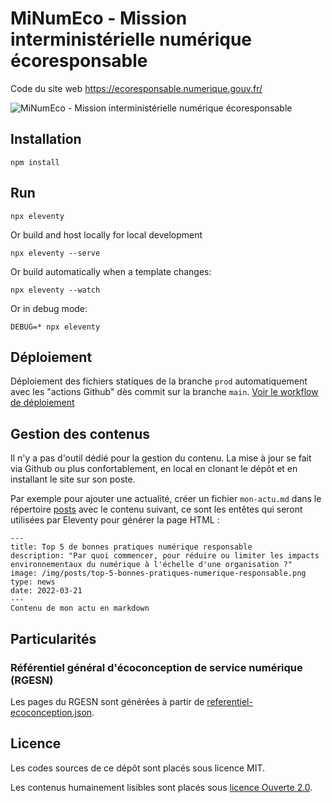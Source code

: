 # MiNumEco - Mission interministérielle numérique écoresponsable

Code du site web https://ecoresponsable.numerique.gouv.fr/

![MiNumEco - Mission interministérielle numérique écoresponsable](https://raw.githubusercontent.com/DISIC/MiNumEco/main/img/logo.png)

## Installation

```
npm install
```

## Run

```
npx eleventy
```

Or build and host locally for local development
```
npx eleventy --serve
```

Or build automatically when a template changes:
```
npx eleventy --watch
```

Or in debug mode:
```
DEBUG=* npx eleventy
```

## Déploiement

Déploiement des fichiers statiques de la branche `prod` automatiquement avec les "actions Github" dès commit sur la branche `main`. [Voir le workflow de déploiement](https://github.com/DISIC/greentech/blob/main/.github/workflows/deploy.yml)

## Gestion des contenus

Il n'y a pas d'outil dédié pour la gestion du contenu. La mise à jour se fait via Github ou plus confortablement, en local en clonant le dépôt et en installant le site sur son poste. 

Par exemple pour ajouter une actualité, créer un fichier `mon-actu.md` dans le répertoire [posts](posts) avec le contenu suivant, ce sont les entêtes qui seront utilisées par Eleventy pour générer la page HTML :

    ---
    title: Top 5 de bonnes pratiques numérique responsable
    description: "Par quoi commencer, pour réduire ou limiter les impacts environnementaux du numérique à l'échelle d'une organisation ?"
    image: /img/posts/top-5-bonnes-pratiques-numerique-responsable.png
    type: news
    date: 2022-03-21
    ---
    Contenu de mon actu en markdown

## Particularités

### Référentiel général d'écoconception de service numérique (RGESN)

Les pages du RGESN sont générées à partir de [referentiel-ecoconception.json](/DISIC/MiNumEco/blob/main/_data/referentiel-ecoconception.json).

## Licence

Les codes sources de ce dépôt sont placés sous licence MIT.

Les contenus humainement lisibles sont placés sous [licence Ouverte 2.0](https://www.etalab.gouv.fr/licence-ouverte-open-licence).
